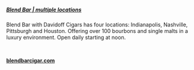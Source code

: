 ##### [Blend Bar | multiple locations](//www.blendbarcigar.com)

Blend Bar with Davidoff Cigars has four locations: Indianapolis, Nashville, Pittsburgh and Houston. Offering over 100 bourbons and single malts in a luxury environment. Open daily starting at noon.

&nbsp;

[**blendbarcigar.com**](//www.blendbarcigar.com)
